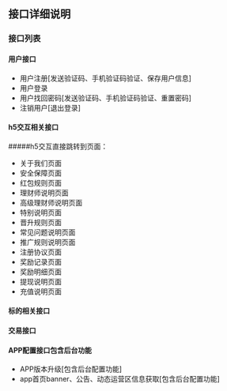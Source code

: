 ## 接口详细说明


### 接口列表


#### 用户接口

* 用户注册[发送验证码、手机验证码验证、保存用户信息]
* 用户登录
* 用户找回密码[发送验证码、手机验证码验证、重置密码]
* 注销用户[退出登录]

#### h5交互相关接口
#####h5交互直接跳转到页面：
* 关于我们页面 
* 安全保障页面
* 红包规则页面
* 理财师说明页面
* 高级理财师说明页面
* 特别说明页面
* 晋升规则页面
* 常见问题说明页面
* 推广规则说明页面
* 注册协议页面
* 奖励记录页面
* 奖励明细页面
* 提现说明页面
* 充值说明页面


#### 标的相关接口


#### 交易接口




#### APP配置接口包含后台功能

* APP版本升级[包含后台配置功能]
* app首页banner、公告、动态运营区信息获取[包含后台配置功能]


